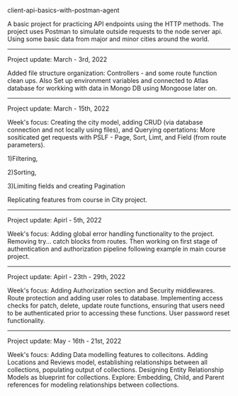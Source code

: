 client-api-basics-with-postman-agent

A basic project for practicing API endpoints using the HTTP methods. The project uses Postman to simulate outside requests to the node server api. Using some basic data from major and minor cities around the world.

---------------------------------------------------------------------

Project update: March - 3rd, 2022

Added file structure organization: Controllers - and some
route function clean ups. Also Set up environment variables and connected to Atlas database for workking with data in Mongo DB using Mongoose later on.

---------------------------------------------------------------------

Project update: March - 15th, 2022

Week's focus: Creating the city model, adding CRUD (via database connection and not locally using files), and Querying opertations: More sositicated get requests with PSLF - Page, Sort, Limt, and Field (from route parameters).

1)Filtering,

2)Sorting,

3)Limiting fields and creating Pagination

Replicating features from course in City project.

---------------------------------------------------------------------

Project update: Apirl - 5th, 2022

Week's focus: Adding global error handling functionality to the project. Removing try... catch blocks from routes. Then working on first stage of authentication and authorization pipeline following example in main course project.



---------------------------------------------------------------------

Project update: Apirl - 23th - 29th, 2022

Week's focus: Adding Authorization section and Security middlewares. Route protection and adding user roles to database. Implementing access checks for patch, delete, update route functions, ensuring that users need to be authenticated prior to accessing these functions. User password reset functionality.  



---------------------------------------------------------------------

Project update: May - 16th - 21st, 2022

Week's foucs: Adding Data modelling features to collecitons. Adding Locations and Reviews model, establishing relationships between all collections, populating output of collections. Designing Entity Relationship Models as blueprint for collections. Explore: Embedding, Child, and Parent references for modeling relationships between collections.  